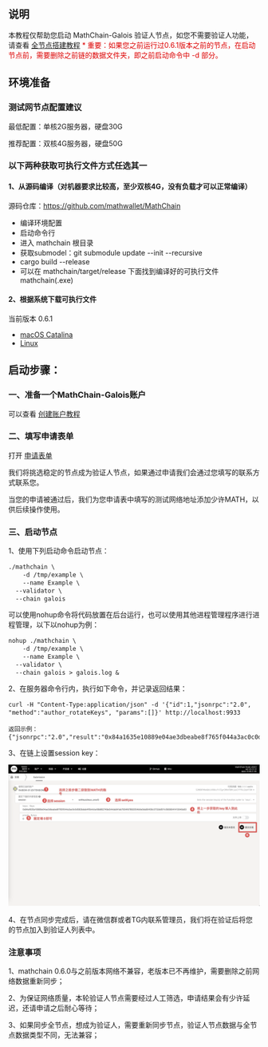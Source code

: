 ## 说明
本教程仅帮助您启动 MathChain-Galois 验证人节点，如您不需要验证人功能，请查看 [全节点搭建教程](https://docs.mathchain.org/cn/tut_run_node/)
<font color="#dd0000">\* 重要：如果您之前运行过0.6.1版本之前的节点，在启动节点前，需要删除之前链的数据文件夹，即之前启动命令中 -d 部分。</font>

## 环境准备

### 测试网节点配置建议
最低配置：单核2G服务器，硬盘30G

推荐配置：双核4G服务器，硬盘50G

### 以下两种获取可执行文件方式任选其一

#### 1、从源码编译（对机器要求比较高，至少双核4G，没有负载才可以正常编译）
源码仓库：https://github.com/mathwallet/MathChain

- 编译环境配置
- 启动命令行
- 进入 mathchain 根目录
- 获取submodel：git submodule update --init --recursive
- cargo build --release
- 可以在 mathchain/target/release 下面找到编译好的可执行文件 mathchain(.exe)

#### 2、根据系统下载可执行文件
当前版本 0.6.1

- [macOS Catalina](https://github.com/mathwallet/MathChain/releases/download/0.6.1/mathchain-0.6.1-x86_64-apple-darwin.tar.bz2)
- [Linux](https://github.com/mathwallet/MathChain/releases/download/0.6.1/mathchain-0.6.1-x86_64-linux-gnu-glibc-2.17-llvm-3.8.tar.bz2)

## 启动步骤：

### 一、准备一个MathChain-Galois账户
可以查看 [创建账户教程](https://docs.mathchain.org/cn/tut_create_account/)

### 二、填写申请表单
打开 [申请表单](https://docs.qq.com/form/page/DUXBFUVpVWUxLcFFr)

我们将挑选稳定的节点成为验证人节点，如果通过申请我们会通过您填写的联系方式联系您。

当您的申请被通过后，我们为您申请表中填写的测试网络地址添加少许MATH，以供后续操作使用。

### 三、启动节点

1、使用下列启动命令启动节点：

```
./mathchain \
	-d /tmp/example \
	--name Example \
  --validator \
  --chain galois
```

可以使用nohup命令将代码放置在后台运行，也可以使用其他进程管理程序进行进程管理，以下以nohup为例：

```
nohup ./mathchain \
	-d /tmp/example \
	--name Example \
  --validator \
  --chain galois > galois.log &
```

2、在服务器命令行内，执行如下命令，并记录返回结果：

```
curl -H "Content-Type:application/json" -d '{"id":1,"jsonrpc":"2.0", "method":"author_rotateKeys", "params":[]}' http://localhost:9933

返回示例：
{"jsonrpc":"2.0","result":"0x84a1635e10889e04ae3dbeabe8f765f044a3ac0c0d582bdab4f0b4cba18b862749e544da941ab7934fd7892054b0e0da90456c3732dd511c5608041413040a93","id":1}
```

3、在链上设置session key：

![](/images/run_validator_node/set_session_key.png)

4、在节点同步完成后，请在微信群或者TG内联系管理员，我们将在验证后将您的节点加入到验证人列表中。

### 注意事项

1、mathchain 0.6.0与之前版本网络不兼容，老版本已不再维护，需要删除之前网络数据重新同步；

2、为保证网络质量，本轮验证人节点需要经过人工筛选，申请结果会有少许延迟，还请申请之后耐心等待；

3、如果同步全节点，想成为验证人，需要重新同步节点，验证人节点数据与全节点数据类型不同，无法兼容；